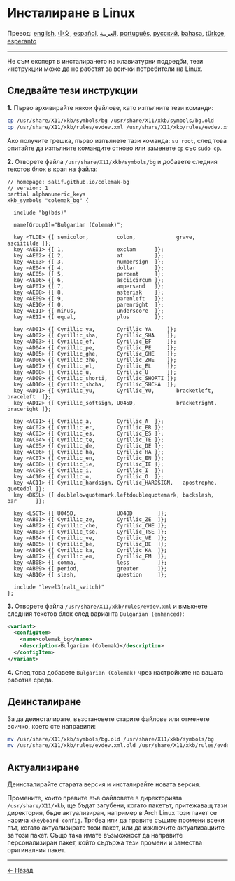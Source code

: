 # Инсталиране в Linux

Превод: [english](LINUX.md), [中文](LINUX.zh-CN.md), [español](LINUX.es.md), [العربية](LINUX.ar.md), [português](LINUX.pt.md), [русский](LINUX.ru.md), [bahasa](LINUX.id.md), [türkçe](LINUX.tr.md), [esperanto](LINUX.eo.md)

---

Не съм експерт в инсталирането на клавиатурни подредби, тези инструкции може да не работят за всички потребители на Linux.

## Следвайте тези инструкции

**1.** Първо архивирайте някои файлове, като изпълните тези команди:

```bash
cp /usr/share/X11/xkb/symbols/bg /usr/share/X11/xkb/symbols/bg.old
cp /usr/share/X11/xkb/rules/evdev.xml /usr/share/X11/xkb/rules/evdev.xml.old
```

Ако получите грешка, първо изпълнете тази команда: `su root`, след това опитайте да изпълните командите отново или заменете `cp` със `sudo cp`.

**2.** Отворете файла `/usr/share/X11/xkb/symbols/bg` и добавете следния текстов блок в края на файла:

```
// homepage: salif.github.io/colemak-bg
// version: 1
partial alphanumeric_keys
xkb_symbols "colemak_bg" {

  include "bg(bds)"

  name[Group1]="Bulgarian (Colemak)";

  key <TLDE> {[ semicolon,         colon,             grave,          asciitilde ]};
  key <AE01> {[ 1,                 exclam      ]};
  key <AE02> {[ 2,                 at          ]};
  key <AE03> {[ 3,                 numbersign  ]};
  key <AE04> {[ 4,                 dollar      ]};
  key <AE05> {[ 5,                 percent     ]};
  key <AE06> {[ 6,                 asciicircum ]};
  key <AE07> {[ 7,                 ampersand   ]};
  key <AE08> {[ 8,                 asterisk    ]};
  key <AE09> {[ 9,                 parenleft   ]};
  key <AE10> {[ 0,                 parenright  ]};
  key <AE11> {[ minus,             underscore  ]};
  key <AE12> {[ equal,             plus        ]};

  key <AD01> {[ Cyrillic_ya,       Cyrillic_YA     ]};
  key <AD02> {[ Cyrillic_sha,      Cyrillic_SHA    ]};
  key <AD03> {[ Cyrillic_ef,       Cyrillic_EF     ]};
  key <AD04> {[ Cyrillic_pe,       Cyrillic_PE     ]};
  key <AD05> {[ Cyrillic_ghe,      Cyrillic_GHE    ]};
  key <AD06> {[ Cyrillic_zhe,      Cyrillic_ZHE    ]};
  key <AD07> {[ Cyrillic_el,       Cyrillic_EL     ]};
  key <AD08> {[ Cyrillic_u,        Cyrillic_U      ]};
  key <AD09> {[ Cyrillic_shorti,   Cyrillic_SHORTI ]};
  key <AD10> {[ Cyrillic_shcha,    Cyrillic_SHCHA  ]};
  key <AD11> {[ Cyrillic_yu,       Cyrillic_YU,       bracketleft,       braceleft  ]};
  key <AD12> {[ Cyrillic_softsign, U045D,             bracketright,      braceright ]};

  key <AC01> {[ Cyrillic_a,        Cyrillic_A  ]};
  key <AC02> {[ Cyrillic_er,       Cyrillic_ER ]};
  key <AC03> {[ Cyrillic_es,       Cyrillic_ES ]};
  key <AC04> {[ Cyrillic_te,       Cyrillic_TE ]};
  key <AC05> {[ Cyrillic_de,       Cyrillic_DE ]};
  key <AC06> {[ Cyrillic_ha,       Cyrillic_HA ]};
  key <AC07> {[ Cyrillic_en,       Cyrillic_EN ]};
  key <AC08> {[ Cyrillic_ie,       Cyrillic_IE ]};
  key <AC09> {[ Cyrillic_i,        Cyrillic_I  ]};
  key <AC10> {[ Cyrillic_o,        Cyrillic_O  ]};
  key <AC11> {[ Cyrillic_hardsign, Cyrillic_HARDSIGN,   apostrophe, quotedbl ]};
  key <BKSL> {[ doublelowquotemark,leftdoublequotemark, backslash,  bar      ]};

  key <LSGT> {[ U045D,             U040D        ]};
  key <AB01> {[ Cyrillic_ze,       Cyrillic_ZE  ]};
  key <AB02> {[ Cyrillic_che,      Cyrillic_CHE ]};
  key <AB03> {[ Cyrillic_tse,      Cyrillic_TSE ]};
  key <AB04> {[ Cyrillic_ve,       Cyrillic_VE  ]};
  key <AB05> {[ Cyrillic_be,       Cyrillic_BE  ]};
  key <AB06> {[ Cyrillic_ka,       Cyrillic_KA  ]};
  key <AB07> {[ Cyrillic_em,       Cyrillic_EM  ]};
  key <AB08> {[ comma,             less         ]};
  key <AB09> {[ period,            greater      ]};
  key <AB10> {[ slash,             question     ]};

  include "level3(ralt_switch)"
};
```

**3.** Отворете файла `/usr/share/X11/xkb/rules/evdev.xml` и вмъкнете следния текстов блок след варианта `Bulgarian (enhanced)`:

```xml
<variant>
  <configItem>
    <name>colemak_bg</name>
    <description>Bulgarian (Colemak)</description>
  </configItem>
</variant>
```

**4.** След това добавете `Bulgarian (Colemak)` чрез настройките на вашата работна среда.

## Деинсталиране

За да деинсталирате, възстановете старите файлове или отменете всичко, което сте направили:

```bash
mv /usr/share/X11/xkb/symbols/bg.old /usr/share/X11/xkb/symbols/bg
mv /usr/share/X11/xkb/rules/evdev.xml.old /usr/share/X11/xkb/rules/evdev.xml
```

## Актуализиране

Деинсталирайте старата версия и инсталирайте новата версия.

Промените, които правите във файловете в директорията `/usr/share/X11/xkb`, ще бъдат загубени, когато пакетът, притежаващ тази директория, бъде актуализиран, например в Arch Linux този пакет се нарича `xkeyboard-config`. Трябва или да правите същите промени всеки път, когато актуализирате този пакет, или да изключите актуализациите за този пакет. Също така имате възможност да направите персонализиран пакет, който съдържа тези промени и замества оригиналния пакет.

---

[← Назад](./README.bg.md)

